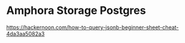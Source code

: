 # Amphora Storage Postgres

https://hackernoon.com/how-to-query-jsonb-beginner-sheet-cheat-4da3aa5082a3
